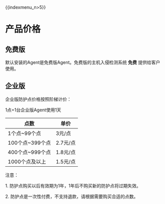 {{indexmenu_n>5}}

# 产品价格

## 免费版

默认安装的Agent是免费版Agent。免费版的主机入侵检测系统 <wrap em>**免费**</wrap> 提供给客户使用。

## 企业版

企业版防护点价格按照阶梯计价：

1点=1台企业版Agent使用1天

| 点数           | 单价     |
| ------------ | ------ |
| 1个点\~99个点    | 3元/点   |
| 100个点\~399个点 | 2.7元/点 |
| 400个点\~999个点 | 1.8元/点 |
| 1000个点及以上    | 1.5元/点 |

<wrap em>注意：</wrap>

1\. 防护点购买以后<wrap em>有效期为1年</wrap>，1年后不购买新的防护点将过期失效。

2\. 防护点是一次性付费，<wrap em>不支持退款</wrap>，请根据需要购买合适的点数。
